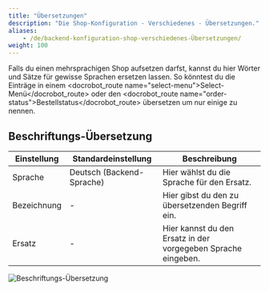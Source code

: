 ```yaml
---
title: "Übersetzungen"
description: "Die Shop-Konfiguration - Verschiedenes - Übersetzungen."
aliases:
    - /de/backend-konfiguration-shop-verschiedenes-Übersetzungen/
weight: 100    
---
```



Falls du einen mehrsprachigen Shop aufsetzen darfst, kannst du hier Wörter und Sätze für gewisse Sprachen ersetzen lassen. So könntest du die Einträge in einem <docrobot_route name="select-menu">Select-Menü</docrobot_route> oder den <docrobot_route name="order-status">Bestellstatus</docrobot_route> übersetzen um nur einige zu nennen.

## Beschriftungs-Übersetzung

<table>
    <thead>
        <tr>
            <th>Einstellung</th>
            <th>Standardeinstellung</th>
            <th>Beschreibung</th>
        </tr>
    </thead>
    <tbody>
        <tr>
            <td>Sprache</td>
            <td>Deutsch (Backend-Sprache)</td>
            <td>Hier wählst du die Sprache für den Ersatz.</td>
        </tr>
        <tr>
            <td>Bezeichnung</td>
            <td>-</td>
            <td>Hier gibst du den zu übersetzenden Begriff ein.</td>
        </tr>
        <tr>
            <td>Ersatz</td>
            <td>-</td>
            <td>Hier kannst du den Ersatz in der vorgegeben Sprache eingeben.</td>
        </tr>
</table>

![Beschriftungs-Übersetzung](beschriftung-uebersetzen.png)

